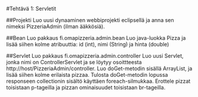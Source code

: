#Tehtävä 1: Servletit

##Projekti
Luo uusi dynaaminen webbiprojekti eclipsellä ja anna sen nimeksi PizzeriaAdmin (ilman ääkkösiä).

##Bean
Luo pakkaus fi.omapizzeria.admin.bean
Luo java-luokka Pizza ja lisää siihen kolme atribuuttia: id (int), nimi (String) ja hinta (double)

##Servlet
Luo pakkaus fi.omapizzeria.admin.controller
Luo uusi Servlet, jonka nimi on ControllerServlet ja se löytyy osoittteesta http://host/PizzeriaAdmin/controller.
Luo doGet-metodin sisällä ArrayList, ja lisää siihen kolme erilaista pizzaa.
Tulosta doGet-metodin lopussa responseen collectionin sisältö käyttäen foreach-silmukkaa. Erottele pizzat toisistaan p-tageilla ja pizzan ominaisuudet toisistaan br-tageilla.

